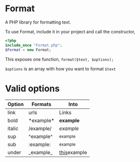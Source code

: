 # Format
A PHP library for formatting text.

To use Format, include it in your project and call the constructor,

```php
<?php
include_once "Format.php";
$Format = new Format;
```

This exposes one function, ``format($text, $options);``


``$options`` is an array with how you want to format ``$text``

# Valid options

| Option | Formats | Into |
|--------|---------|------|
| link   | urls    |Links |
| bold   | \*example\* | **example** |
| italic | /example/ | *example*|
| sup    | ^example^ | <sup>example</sup> |
| sub    | :example: | <sub>example</sub> |
| under  | \_example\_ | <span style="text-decoration:underline">this</span>example</span> |
